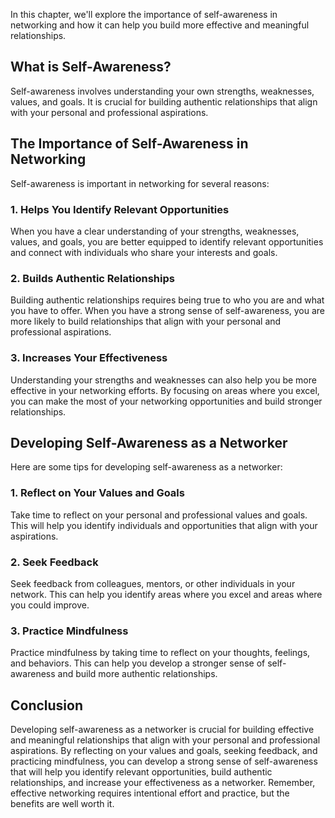 
In this chapter, we'll explore the importance of self-awareness in networking and how it can help you build more effective and meaningful relationships.

What is Self-Awareness?
-----------------------

Self-awareness involves understanding your own strengths, weaknesses, values, and goals. It is crucial for building authentic relationships that align with your personal and professional aspirations.

The Importance of Self-Awareness in Networking
----------------------------------------------

Self-awareness is important in networking for several reasons:

### 1. Helps You Identify Relevant Opportunities

When you have a clear understanding of your strengths, weaknesses, values, and goals, you are better equipped to identify relevant opportunities and connect with individuals who share your interests and goals.

### 2. Builds Authentic Relationships

Building authentic relationships requires being true to who you are and what you have to offer. When you have a strong sense of self-awareness, you are more likely to build relationships that align with your personal and professional aspirations.

### 3. Increases Your Effectiveness

Understanding your strengths and weaknesses can also help you be more effective in your networking efforts. By focusing on areas where you excel, you can make the most of your networking opportunities and build stronger relationships.

Developing Self-Awareness as a Networker
----------------------------------------

Here are some tips for developing self-awareness as a networker:

### 1. Reflect on Your Values and Goals

Take time to reflect on your personal and professional values and goals. This will help you identify individuals and opportunities that align with your aspirations.

### 2. Seek Feedback

Seek feedback from colleagues, mentors, or other individuals in your network. This can help you identify areas where you excel and areas where you could improve.

### 3. Practice Mindfulness

Practice mindfulness by taking time to reflect on your thoughts, feelings, and behaviors. This can help you develop a stronger sense of self-awareness and build more authentic relationships.

Conclusion
----------

Developing self-awareness as a networker is crucial for building effective and meaningful relationships that align with your personal and professional aspirations. By reflecting on your values and goals, seeking feedback, and practicing mindfulness, you can develop a strong sense of self-awareness that will help you identify relevant opportunities, build authentic relationships, and increase your effectiveness as a networker. Remember, effective networking requires intentional effort and practice, but the benefits are well worth it.
